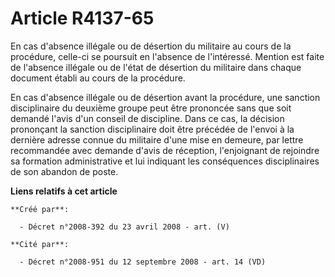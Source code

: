 # Article R4137-65

En cas d'absence illégale ou de désertion du militaire au cours de la procédure, celle-ci se poursuit en l'absence de
l'intéressé. Mention est faite de l'absence illégale ou de l'état de désertion du militaire dans chaque document établi au
cours de la procédure.

En cas d'absence illégale ou de désertion avant la procédure, une sanction disciplinaire du deuxième groupe peut être
prononcée sans que soit demandé l'avis d'un conseil de discipline. Dans ce cas, la décision prononçant la sanction
disciplinaire doit être précédée de l'envoi à la dernière adresse connue du militaire d'une mise en demeure, par lettre
recommandée avec demande d'avis de réception, l'enjoignant de rejoindre sa formation administrative et lui indiquant les
conséquences disciplinaires de son abandon de poste.

**Liens relatifs à cet article**

	**Créé par**:

	  - Décret n°2008-392 du 23 avril 2008 - art. (V)

	**Cité par**:

	  - Décret n°2008-951 du 12 septembre 2008 - art. 14 (VD)
